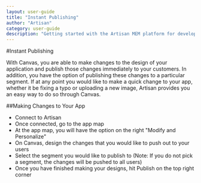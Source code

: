 ```yaml
---
layout: user-guide
title: "Instant Publishing"
author: "Artisan"
category: user-guide
description: "Getting started with the Artisan MEM platform for developers."
---
```

#Instant Publishing

With Canvas, you are able to make changes to the design of your application and publish those changes immediately to your customers. In addition, you have the option of publishing these changes to a particular segment. If at any point you would like to make a quick change to your app, whether it be fixing a typo or uploading a new image, Artisan provides you an easy way to do so through Canvas.


##Making Changes to Your App
* Connect to Artisan
* Once connected, go to the app map
* At the app map, you will have the option on the right \"Modify and Personalize\"
* On Canvas, design the changes that you would like to push out to your users
* Select the segment you would like to publish to (Note: If you do not pick a segment, the changes will be pushed to all users)
* Once you have finished making your designs, hit Publish on the top right corner
